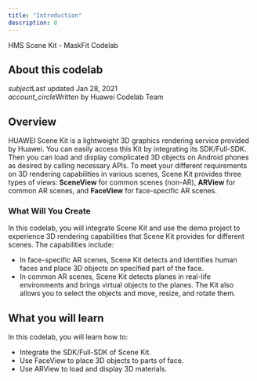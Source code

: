 ```yaml
---
title: "Introduction"
description: 0
---
```


<huawei-codelab-about codelab-title="HMS Scene Kit - MaskFit Codelab" last-updated="2021-01-28T13:20:13-07:00" authors="Huawei Codelab Team">

<div class="HMS Scene Kit - MaskFit Codelab">
<div class="token">HMS Scene Kit - MaskFit Codelab</div></div>
<div class="about-card">
<h2 class="title">About this codelab</h2>
<div class="last-updated"><i class="material-icons">subject</i>Last updated Jan 28, 2021</div>
<div class="authors"><i class="material-icons">account_circle</i>Written by Huawei Codelab Team</div></div>

</huawei-codelab-about>

## **Overview**

HUAWEI Scene Kit is a lightweight 3D graphics rendering service provided by Huawei. You can easily access this Kit by integrating its SDK/Full-SDK. Then you can load and display complicated 3D objects on Android phones as desired by calling necessary APIs. To meet your different requirements on 3D rendering capabilities in various scenes, Scene Kit provides three types of views: 
**SceneView** for common scenes (non-AR), 
**ARView** for common AR scenes, and 
**FaceView** for face-specific AR scenes.



### **What Will You Create**

In this codelab, you will integrate Scene Kit and use the demo project to experience 3D rendering capabilities that Scene Kit provides for different scenes. The capabilities include:

<ul class="checklist">
    <li>In face-specific AR scenes, Scene Kit detects and identifies human faces and place 3D objects on specified part of the face.</li>
    <li>In common AR scenes, Scene Kit detects planes in real-life environments and brings virtual objects to the planes. The Kit also allows you to select the objects and move, resize, and rotate them.</li>
</ul>

**What you will learn** 
-----------------------

In this codelab, you will learn how to:

<ul class="checklist">
	<li>Integrate the SDK/Full-SDK of Scene Kit.</li>
	<li>Use FaceView to place 3D objects to parts of face.</li>
	<li>Use ARView to load and display 3D materials.</li>
</ul>